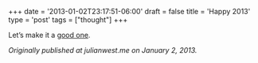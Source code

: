 +++
date = '2013-01-02T23:17:51-06:00'
draft = false
title = 'Happy 2013'
type = 'post'
tags = ["thought"]
+++


Let’s make it a <a href="http://www.flickr.com/photos/8265568@N02/8338823140/">good one</a>.<br />


<i>Originally published at julianwest.me on January 2, 2013.</i>